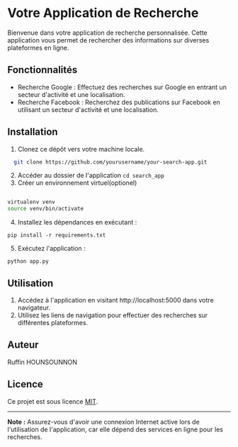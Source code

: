 # Votre Application de Recherche

Bienvenue dans votre application de recherche personnalisée. Cette application vous permet de rechercher des informations sur diverses plateformes en ligne.

## Fonctionnalités

- Recherche Google : Effectuez des recherches sur Google en entrant un secteur d'activité et une localisation.
- Recherche Facebook : Recherchez des publications sur Facebook en utilisant un secteur d'activité et une localisation.

## Installation

1. Clonez ce dépôt vers votre machine locale.
 ```sh
   git clone https://github.com/yourusername/your-search-app.git
   ```
2. Accéder au dossier de l'application
`cd search_app`
3. Créer un environnement virtuel(optionel)

```sh

virtualenv venv
source venv/bin/activate

```
4. Installez les dépendances en exécutant :

 `pip install -r requirements.txt`

5. Exécutez l'application : 

`python app.py`

## Utilisation

1. Accédez à l'application en visitant http://localhost:5000 dans votre navigateur.
2. Utilisez les liens de navigation pour effectuer des recherches sur différentes plateformes.

## Auteur

Ruffin HOUNSOUNNON

## Licence

Ce projet est sous licence [MIT](LICENSE).

---

**Note :** Assurez-vous d'avoir une connexion Internet active lors de l'utilisation de l'application, car elle dépend des services en ligne pour les recherches.
